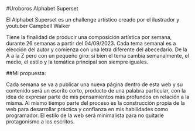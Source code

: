 #Uroboros Alphabet Superset

El Alphabet Superset es un challenge artístico creado por el ilustrador y youtuber Campbell Walker

Tiene la finalidad de producir una composición artística por semana, durante 26 semanas a partir del 04/09/2023. Cada tema semanal es a elección del autor y comienza con una letra diferente del abecedario. De la A a la Z pero con un pequeño giro: si bien el tema cambia semanalmente, el medio, el estilo y la temática principal son siempre iguales.

##Mi propuesta:

Cada semana se va a publicar una nueva página dentro de esta web y su contenido será un escrito corto, producto de una palabra particular, con la idea de expresar parte de mis pensamientos más profundos en relación a la misma. Al mismo tiempo parte del proceso es la construcción propia de la web para desarrollar práctica y confianza en mis habilidades como programador. El estilo de la web será minimalista para no quitarle protagonismo a los escritos.